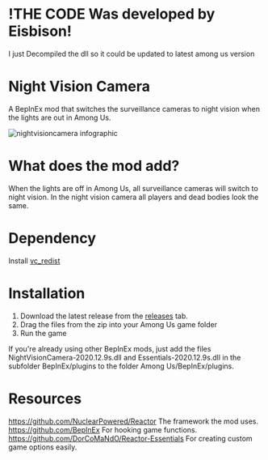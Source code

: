 # !THE CODE Was developed by Eisbison!
 I just Decompiled the dll so it could be updated to latest among us version
# Night Vision Camera
A BepInEx mod that switches the surveillance cameras to night vision when the lights are out in Among Us.

![nightvisioncamera infographic](./NightVisionCamera.png)

# What does the mod add?
 
When the lights are off in Among Us, all surveillance cameras will switch to night vision.
In the night vision camera all players and dead bodies look the same.

# Dependency

Install [vc_redist](https://aka.ms/vs/16/release/vc_redist.x86.exe)


# Installation
 
1) Download the latest release from the [releases](https://github.com/Eisbison/AmongUsNightVisionCamera/releases) tab.
2) Drag the files from the zip into your Among Us game folder
3) Run the game

If you're already using other BepInEx mods, just add the files NightVisionCamera-2020.12.9s.dll and Essentials-2020.12.9s.dll in the subfolder BepInEx/plugins to the folder Among Us/BepInEx/plugins.

# Resources
https://github.com/NuclearPowered/Reactor The framework the mod uses.  
https://github.com/BepInEx For hooking game functions.  
https://github.com/DorCoMaNdO/Reactor-Essentials For creating custom game options easily.
